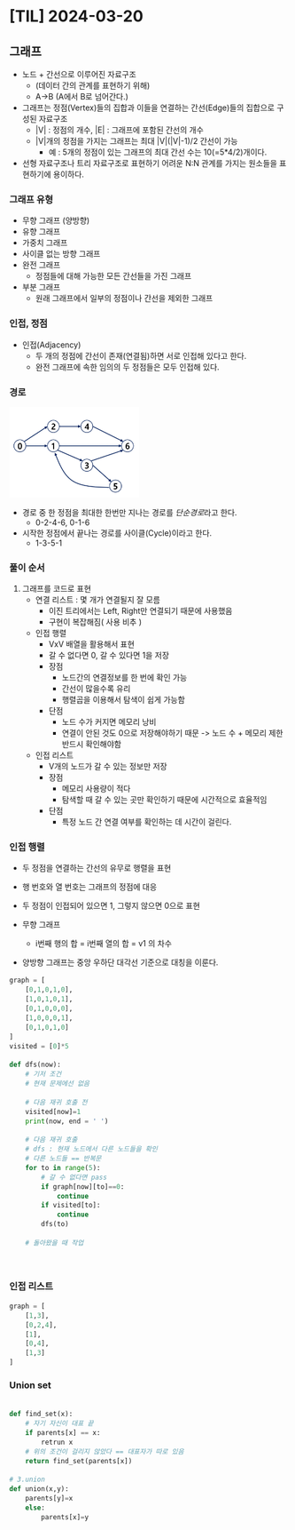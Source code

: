 # [TIL] 2024-03-20

## 그래프 
- 노드 + 간선으로 이루어진 자료구조
    - (데이터 간의 관계를 표현하기 위해)
    - A->B (A에서 B로 넘어간다.)
- 그래프는 정점(Vertex)들의 집합과 이들을 연결하는 간선(Edge)들의 집합으로 구성된 자료구조
    - |V| : 정점의 개수, |E| : 그래프에 포함된 간선의 개수
    - |V|개의 정점을 가지는 그래프는 최대 |V|(|V|-1)/2 간선이 가능
        - 예 : 5개의 정점이 있는 그래프의 최대 간선 수는 10(=5*4/2)개이다.
- 선형 자료구조나 트리 자료구조로 표현하기 어려운 N:N 관계를 가지는 원소들을 표현하기에 용이하다.

### 그래프 유형
- 무향 그래프 (양방향)
- 유향 그래프
- 가중치 그래프
- 사이클 없는 방향 그래프
- 완전 그래프
    - 정점들에 대해 가능한 모든 간선들을 가진 그래프
- 부분 그래프
    - 원래 그래프에서 일부의 정점이나 간선을 제외한 그래프

### 인접, 정점
- 인접(Adjacency)
    - 두 개의 정점에 간선이 존재(연결됨)하면 서로 인접해 있다고 한다.
    - 완전 그래프에 속한 임의의 두 정점들은 모두 인접해 있다.
### 경로
![Alt text](image-72.png)
- 경로 중 한 정점을 최대한 한번만 지나는 경로를 *단순경로*라고 한다.
    - 0-2-4-6, 0-1-6
- 시작한 정점에서 끝나는 경로를 사이클(Cycle)이라고 한다.
    - 1-3-5-1

### 풀이 순서
1. 그래프를 코드로 표현
    - 연결 리스트 : 몇 개가 연결될지 잘 모름
        - 이진 트리에서는 Left, Right만 연결되기 때문에 사용했음
        - 구현이 복잡해짐( 사용 비추 )
    - 인접 행렬
        - VxV 배열을 활용해서 표현
        - 갈 수 없다면 0, 갈 수 있다면 1을 저장
        - 장점
            - 노드간의 연결정보를 한 번에 확인 가능
            - 간선이 많을수록 유리
            - 행렬곱을 이용해서 탐색이 쉽게 가능함
        - 단점
            - 노드 수가 커지면 메모리 낭비
            - 연결이 안된 것도 0으로 저장해야하기 때문
            -> 노드 수 + 메모리 제한 반드시 확인해야함 
    - 인접 리스트
        - V개의 노드가 갈 수 있는 정보만 저장
        - 장점
            - 메모리 사용량이 적다
            - 탐색할 때 갈 수 있는 곳만 확인하기 때문에 시간적으로 효율적임
        - 단점
            - 특정 노드 간 연결 여부를 확인하는 데 시간이 걸린다.


### 인접 행렬
- 두 정점을 연결하는 간선의 유무로 행렬을 표현
- 행 번호와 열 번호는 그래프의 정점에 대응
- 두 정점이 인접되어 있으면 1, 그렇지 않으면 0으로 표현
- 무향 그래프
    - i번째 행의 합 = i번째 열의 합 = v1 의 차수

- 양방향 그래프는 중앙 우하단 대각선 기준으로 대칭을 이룬다.
```python
graph = [
    [0,1,0,1,0],
    [1,0,1,0,1],
    [0,1,0,0,0],
    [1,0,0,0,1],
    [0,1,0,1,0]
]
visited = [0]*5

def dfs(now):
    # 기저 조건
    # 현재 문제에선 없음

    # 다음 재귀 호출 전
    visited[now]=1
    print(now, end = ' ')

    # 다음 재귀 호출
    # dfs : 현재 노드에서 다른 노드들을 확인
    # 다른 노드들 == 반복문
    for to in range(5):
        # 갈 수 없다면 pass
        if graph[now][to]==0:
            continue 
        if visited[to]:
            continue 
        dfs(to)

    # 돌아왔을 때 작업
    



```

### 인접 리스트

```python
graph = [
    [1,3],
    [0,2,4],
    [1],
    [0,4],
    [1,3]
]
```

### Union set

```python

def find_set(x):
    # 자기 자신이 대표 끝
    if parents[x] == x:
        retrun x
    # 위의 조건이 걸리지 않았다 == 대표자가 따로 있음
    return find_set(parents[x])

# 3.union
def union(x,y):
    parents[y]=x
    else:
        parents[x]=y
```